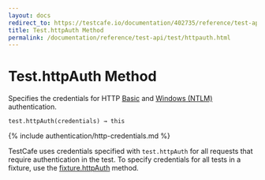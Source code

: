 ```yaml
---
layout: docs
redirect_to: https://testcafe.io/documentation/402735/reference/test-api/test/httpauth
title: Test.httpAuth Method
permalink: /documentation/reference/test-api/test/httpauth.html
---
```

# Test.httpAuth Method

Specifies the credentials for HTTP [Basic](https://en.wikipedia.org/wiki/Basic_access_authentication) and [Windows (NTLM)](https://en.wikipedia.org/wiki/Integrated_Windows_Authentication) authentication.

```text
test.httpAuth(credentials) → this
```

{% include authentication/http-credentials.md %}

TestCafe uses credentials specified with `test.httpAuth` for all requests that require authentication in the test. To specify credentials for all tests in a fixture, use the [fixture.httpAuth](../fixture/httpauth.md) method.
